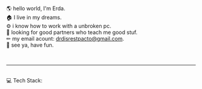 🌎 hello world, I'm Erda.
<br>
🏠 I live in my dreams.
<br>
⚙ i know how to work with a unbroken pc.
<br>
🎯 looking for good partners who teach me good stuf.
<br>
✏ my email acount: drdisrestpacto@gmail.com.
<br>
🤟 see ya, have fun.

<!---
erda-gh/erda-gh is a ✨ special ✨ repository because its `README.md` (this file) appears on your GitHub profile.
You can click the Preview link to take a look at your changes.
--->
<br>
<hr>
<br>
💻 Tech Stack:
